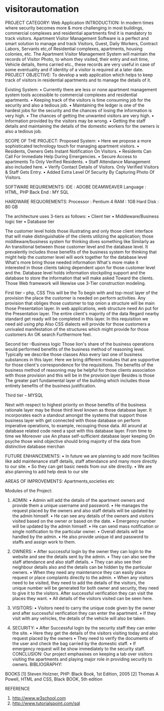# visitorautomation
PROJECT CATEGORY: Web Application
INTRODUCTION:
In modern times where security becomes more & more challenging in most buildings, commercial complexes and residential apartments find it is mandatory to track visitors.
Apartment Visitor Management Software is a perfect and smart solution to manage and track Visitors, Guest, Daily Workers, Contract Labors, Servants etc,of Residential complexes, apartments, housing colonies, etc. The Apartment Visitor Management System will maintain the records of Visitor Photo, to whom they visited, their entry and exit time, Vehicle details, Items carried etc., these records are very useful in case of some eventuality and if identity of a visitor is required at a later date.
PROJECT OBJECTIVE:
To develop a web application which helps to keep track of visitors in residential apartments and to manage the details of it.

Existing System:
•	Currently there are less or none apartment management system tools accessible to commercial complexes and residential apartments.
•	Keeping track of the visitors is time consuming job for the security and also a tedious job.
•	Maintaining the ledger is one of the hardest jobs for the security and the chances of losing the information is very high.
•	The chances of getting the unwanted visitors are very high.
•	Information provided by the visitors may be wrong.
•	Getting the staff details and maintaining the details of the domestic workers for the owners is also a tedious job.



SCOPE OF THE PROJECT:
Proposed System:
•	Here we propose a more sophisticated technology touch for managing apartment visitors.
•	Residents, Owners Gets Instant Notification On Visitors.
•	Residents Can Call For Immediate Help During Emergencies.
•	Secure Access to apartments To Only Verified Residents.
•	Staff Attendance Management also included here.
•	Verify Contact Details of Visitors. Only Verified Visitors & Staff Gets Entry.
•	Added Extra Level Of Security By Capturing Photo Of Visitors.

SOFTWARE REQUIREMENTS:
IDE		:	ADOBE DEAMWEAVER
Language	:	HTML, PHP
Back End	: 	MY SQL

HARDWARE REQUOREMENTS:
Processor          :       Pentium 4
RAM                :       1GB
Hard Disk         :       80 GB



The architecture uses 3-tiers as follows: 
•	Client tier 
•	Middleware/Business logic tier 
•	Database tier 

The customer level holds those illustrating and only those client interface that will make distinguishable of the clients utilizing the application; those middleware/business system for thinking dives something like Similarly as An transitional between those customer level and the database level. It prevalently includes those benefits of the business system for thinking that might help the customer level will work together for the database level What's more bring those needed information What's more make it interested in those clients taking dependent upon for those customer level and the. Database level holds information stockpiling support and the database to store the information that will make asked Toward the clients. Those Web framework will likewise use 3-Tier construction modeling. 

First tier – php, CSS
This will be the To begin with and top-most layer of the provision the place the customer is needed on perform activities. Any provision that obliges those customer to top onion a structure will be main those Presentation layer. In web applications, web structure need An put for the Presentation layer. The entire client's majority of the data Regard nearby standard get ready will be completed in this layer. In this requisition we need aid using php Also CSS dialects will provide for those customers a unrivaled manifestation of the structures which might provide for those customers An OK search Furthermore feel.



Second tier –Business logic 
Those lion's share of the business operations would performed benefits of the business method of reasoning level. Typically we describe those classes Also every last one of business substances in this layer. Here we bring different modules that are supportive for those client's correspondence for the requisitions. The benefits of the business method of reasoning may be helpful for those clients association with those provision and this will be in the provision layer Besides is those The greater part fundamental layer of the building which includes those entirety benefits of the business justification. 




Third tier – MYSQL 

Next with respect to highest priority on those benefits of the business rationale layer may be those third level known as those database layer. It incorporates each a standout amongst the systems that support those business layer with get connected with those database on perform imperative operations, to example, recouping those data. All around at database related code need a spot with this database layer. From time to time we Moreover use An phase self-sufficient database layer keeping On psyche those wind objective should bring majority of the data from distinctive database merchan 

 FUTURE ENHANCEMENTS:
•	In future we are planning to add more facilities like add maintenance staff details, staff attendance and many more directly to our site.
•	So they can get basic needs from our site directly.
•	We are also planning to add help desk to our site

AREAS OF IMPROVEMENTS:
   Apartments,societies etc

Modules of the Project:
1.	ADMIN:
•	Admin will add the details of the apartment owners and provide them a unique username and password.
•	He manages the request placed by the owners and also staff details will be updated by the admin himself.
•	He can see any details of the owners and visitors visited based on the owner or based on the date.
•	Emergency number will be updated by the admin himself.
•	He can send mass notification or single notification to the particular owner.
•	Overall details will be handled by the admin.
•	He also provide unique id and password to staffs and assign work to them.


2.	OWNERS:
•	After successful login by the owner they can login to the website and see the details sent by the admin.
•	They can also see the staff attendance and also staff details.
•	They can also see their neighbour details also and the details can be hidden by the particular owners.
•	When they need any maintenance they can easily place request or place complaints directly to the admin.
•	When any visitors need to be visited, they need to add the details of the visitors, the unique number will be generated for both owner and security, they need to give it to the visitors. After successful verification they can visit the places they want.
•	All details of the visitors visited can be seen here.
3.	VISITORS:
•	Visitors need to carry the unique code given by the owner and after successful verification they can enter the apartment.
•	If they visit with any vehicles, the details of the vehicle will also be taken.

4.	SECURITY:
•	After Successful login by the security staff they can enter the site.
•	Here they get the details of the visitors visiting today and also request placed by the owners
•	They need to verify the documents of the user and check the bag carried by the domestic staff.
•	If emergency request will be show immediately to the security staff.
 CONCLUSION:
Our project emphasises on keeping a tab over visitors visiting the apartments  and playing major role in providing security to owners.
 BIBLIOGRAPHY:

BOOKS 
[1] Steven Holzner, PHP: Black Book, 1st Edition, 2005 
[2] Thomas A Powell, HTML and CSS, Black BOOK, 5th edition

REFERENCE 
1. http://www.w3school.com 
2. http://www.tutorialspoint.com/sql
